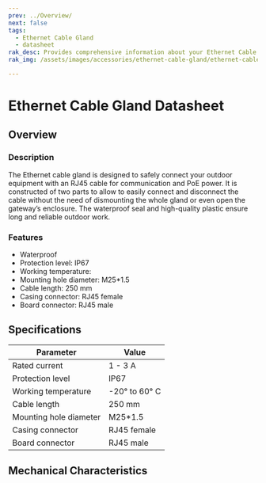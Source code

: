 ```yaml
---
prev: ../Overview/
next: false
tags:
  - Ethernet Cable Gland
  - datasheet
rak_desc: Provides comprehensive information about your Ethernet Cable Gland to help you use it. This information includes technical specifications, characteristics, and requirements.
rak_img: /assets/images/accessories/ethernet-cable-gland/ethernet-cable-gland.png

---
```



# Ethernet Cable Gland Datasheet

## Overview

### Description

The Ethernet cable gland is designed to safely connect your outdoor equipment with an RJ45 cable for communication and PoE power. It is constructed of two parts to allow to easily connect and disconnect the cable without the need of dismounting the whole gland or even open the gateway’s enclosure. The waterproof seal and high-quality plastic ensure long and reliable outdoor work.

### Features

- Waterproof
- Protection level: IP67
- Working temperature:
- Mounting hole diameter: M25*1.5
- Cable length: 250&nbsp;mm
- Casing connector: RJ45 female
- Board connector: RJ45 male


## Specifications

| Parameter              | Value              |
| ---------------------- | ------------------ |
| Rated current          | 1 - 3&nbsp;A       |
| Protection level       | IP67               |
| Working temperature    | -20° to 60°&nbsp;C |
| Cable length           | 250&nbsp;mm        |
| Mounting hole diameter | M25*1.5            |
| Casing connector       | RJ45 female        |
| Board connector        | RJ45 male          |

## Mechanical Characteristics

<rk-img
  src="/assets/images/accessories/ethernet-cable-gland/2.png"
  width="100%"
  caption="Ethernet Cable Gland Mechanical Characteristics"
/>
